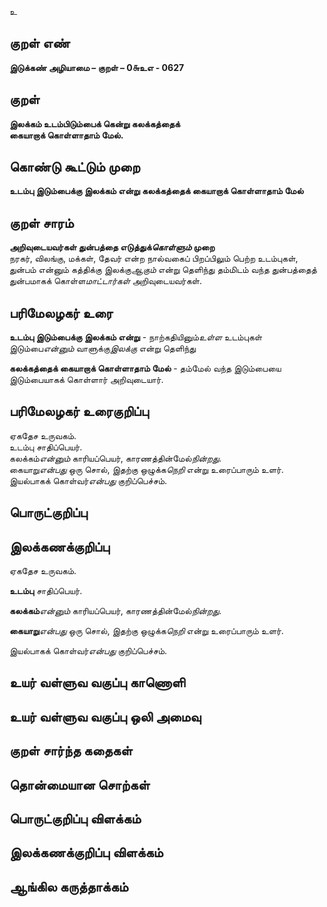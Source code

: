 உ

## குறள் எண் 

**இடுக்கண் அழியாமை – குறள் – 0௬உஎ - 0627**  

## குறள் 

**இலக்கம் உடம்பிடும்பைக் கென்று கலக்கத்தைக்  
கையாறாக் கொள்ளாதாம் மேல்.**  

## கொண்டு கூட்டும் முறை

**உடம்பு இடும்பைக்கு இலக்கம் என்று கலக்கத்தைக் கையாறாக் கொள்ளாதாம் மேல்**

## குறள் சாரம் 

**அறிவுடையவர்கள் துன்பத்தை எடுத்துக்*கொள்ளும்* முறை**  
நரகர், விலங்கு, மக்கள், தேவர் என்ற நால்வகைப் பிறப்பிலும் பெற்ற உடம்புகள், துன்பம் என்னும் கத்திக்கு இலக்கு*ஆகும்* என்று தெளிந்து தம்மிடம் வந்த துன்பத்தைத் துன்பமாகக் கொள்ள*மாட்டார்கள்* அறிவுடையவர்கள்.  

## பரிமேலழகர் உரை

**உடம்பு இடும்பைக்கு இலக்கம் என்று** - நாற்கதியினும்*உள்ள* உடம்புகள் இடும்பை*என்னும்* வாளுக்கு*இலக்கு* என்று தெளிந்து  

**கலக்கத்தைக் கையாறாக் கொள்ளாதாம் மேல்** - தம்மேல் வந்த இடும்பையை இடும்பையாகக் கொள்ளார் அறிவுடையார்.  

## பரிமேலழகர் உரைகுறிப்பு   

ஏகதேச உருவகம்.  
உடம்பு சாதிப்பெயர்.   
கலக்கம்*என்னும்* காரியப்பெயர், காரணத்தின்மேல்*நின்றது*.  
கையாறு*என்பது* ஒரு சொல், இதற்கு ஒழுக்க*நெறி* என்று உரைப்பாரும் உளர்.  
இயல்பாகக் கொள்வர்*என்பது* குறிப்பெச்சம்.   

## பொருட்குறிப்பு 


## இலக்கணக்குறிப்பு  

ஏகதேச உருவகம்.  

**உடம்பு** சாதிப்பெயர்.   

**கலக்கம்***என்னும்* காரியப்பெயர், காரணத்தின்மேல்*நின்றது*.  

**கையாறு***என்பது* ஒரு சொல், இதற்கு ஒழுக்க*நெறி* என்று உரைப்பாரும் உளர்.  

இயல்பாகக் கொள்வர்*என்பது* குறிப்பெச்சம்.     

## உயர் வள்ளுவ வகுப்பு காணொளி


## உயர் வள்ளுவ வகுப்பு ஒலி அமைவு 

 
## குறள் சார்ந்த கதைகள் 


## தொன்மையான சொற்கள்


## பொருட்குறிப்பு விளக்கம்


## இலக்கணக்குறிப்பு விளக்கம்


## ஆங்கில கருத்தாக்கம் 


